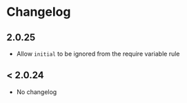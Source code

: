 # Changelog

## 2.0.25

- Allow `initial` to be ignored from the require variable rule

## < 2.0.24

- No changelog